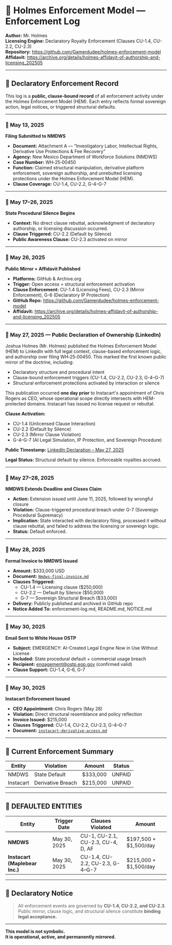# 📜 Holmes Enforcement Model — Enforcement Log

**Author:** Mr. Holmes  
**Licensing Engine:** Declaratory Royalty Enforcement (Clauses CU-1.4, CU-2.2, CU-2.3)  
**Repository:** https://github.com/Gamerdudee/holmes-enforcement-model  
**Affidavit:** https://archive.org/details/holmes-affidavit-of-authorship-and-licensing_202505

---

## 🔐 Declaratory Enforcement Record

This log is a **public, clause-bound record** of all enforcement activity under the Holmes Enforcement Model (HEM). Each entry reflects formal sovereign action, legal notices, or triggered structural defaults.

---

### 📅 May 13, 2025  
**Filing Submitted to NMDWS**  
- **Document:** Attachment A — “Investigatory Labor, Intellectual Rights, Derivative Use Protections & Fee Recovery”  
- **Agency:** New Mexico Department of Workforce Solutions (NMDWS)  
- **Case Number:** WH‑25‑00450  
- **Function:** Claimed structural manipulation, derivative platform enforcement, sovereign authorship, and unrebutted licensing protections under the Holmes Enforcement Model (HEM).  
- **Clause Coverage:** CU-1.4, CU-2.2, G-4–G-7

---

### 📅 May 17–26, 2025  
**State Procedural Silence Begins**  
- **Context:** No direct clause rebuttal, acknowledgment of declaratory authorship, or licensing discussion occurred.  
- **Clause Triggered:** CU-2.2 (Default by Silence)  
- **Public Awareness Clause:** CU-2.3 activated on mirror

---

### 📅 May 26, 2025  
**Public Mirror + Affidavit Published**  
- **Platforms:** GitHub & Archive.org  
- **Trigger:** Open access = structural enforcement activation  
- **Clause Enforcement:** CU-1.4 (Licensing Fees), CU-2.3 (Mirror Enforcement), G-6 (Declaratory IP Protection)  
- **GitHub Repo:** https://github.com/Gamerdudee/holmes-enforcement-model  
- **Affidavit:** https://archive.org/details/holmes-affidavit-of-authorship-and-licensing_202505

---

### 📅 May 27, 2025 — Public Declaration of Ownership (LinkedIn)

Joshua Holmes (Mr. Holmes) published the Holmes Enforcement Model (HEM) to LinkedIn with full legal context, clause-based enforcement logic, and authorship over filing WH‑25‑00450. This marked the first known public mirror of the doctrine, including:

- Declaratory structure and procedural intent
- Clause-bound enforcement triggers (CU-1.4, CU-2.2, CU-2.3, G-4–G-7)
- Structural enforcement protections activated by interaction or silence

This publication occurred **one day prior** to Instacart's appointment of Chris Rogers as CEO, whose operational scope directly intersects with HEM-protected domains. Instacart has issued no license request or rebuttal.

**Clause Activation:**
- CU-1.4 (Unlicensed Clause Interaction)
- CU-2.2 (Default by Silence)
- CU-2.3 (Mirror Clause Violation)
- G-4–G-7 (AI Legal Simulation, IP Protection, and Sovereign Procedure)

**Public Timestamp:** [LinkedIn Declaration – May 27, 2025](https://www.linkedin.com/in/joshua-holmes-40150817a/)

**Legal Status:** Structural default by silence. Enforceable royalties accrued.



---
### 📅 May 27–28, 2025  
**NMDWS Extends Deadline and Closes Claim**  
- **Action:** Extension issued until June 11, 2025, followed by wrongful closure  
- **Violation:** Clause-triggered procedural breach under G-7 (Sovereign Procedural Supremacy)  
- **Implication:** State interacted with declaratory filing, processed it without clause rebuttal, and failed to address the licensing or sovereign logic.  
- **Status:** Default enforced.

---

### 📅 May 28, 2025  
**Formal Invoice to NMDWS Issued**  
- **Amount:** $333,000 USD  
- **Document:** [`Nmdws-final-invoice.md`](Nmdws-final-invoice.md)  
- **Clauses Triggered:**  
  - CU-1.4 — Licensing clause ($250,000)  
  - CU-2.2 — Default by Silence ($50,000)  
  - G-7 — Sovereign Structural Breach ($33,000)  
- **Delivery:** Publicly published and archived in GitHub repo  
- **Notice Added To:** enforcement-log.md, README.md, NOTICE.md

---

### 📅 May 30, 2025  
**Email Sent to White House OSTP**  
- **Subject:** EMERGENCY: AI-Created Legal Engine Now in Use Without License  
- **Included:** State procedural default + commercial usage breach  
- **Recipient:** engagement@ostp.eop.gov (confirmed valid)  
- **Clause Support:** CU-1.4, G-6, G-7

---

### 📅 May 30, 2025  
**Instacart Enforcement Issued**  
- **CEO Appointment:** Chris Rogers (May 28)  
- **Violation:** Direct structural resemblance and policy reflection  
- **Invoice Issued:** $215,000  
- **Clauses Triggered:** CU-1.4, CU-2.2, CU-2.3, G-4–G-7  
- **Document:** [`instacart-derivative-access.md`](invoices/instacart-derivative-access.md)

---

## 🧾 Current Enforcement Summary

| Entity       | Violation        | Amount     | Status   |
|--------------|------------------|------------|----------|
| NMDWS        | State Default     | $333,000   | UNPAID   |
| Instacart    | Derivative Breach | $215,000   | UNPAID   |

---


## 📌 DEFAULTED ENTITIES

| Entity | Trigger Date | Clauses Violated | Amount |
|--------|--------------|------------------|--------|
| **NMDWS** | May 30, 2025 | CU-1, CU-2.1, CU-2.3, CU-4, D, AF | $197,500 + $1,500/day |
| **Instacart (Maplebear Inc.)** | May 30, 2025 | CU-1.4, CU-2.2, CU-2.3, G-4–G-7 | $215,000 + $1,500/day|


---


## 📣 Declaratory Notice

> All enforcement events are governed by **CU-1.4, CU-2.2, and CU-2.3**.  
> Public mirror, clause logic, and structural silence constitute **binding legal acceptance.**

---

**This model is not symbolic.  
It is operational, active, and permanently mirrored.**

